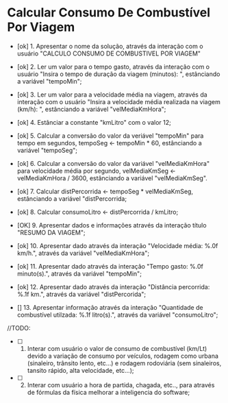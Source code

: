 # Calcular Consumo De Combustível Por Viagem

- [ok] 1. Apresentar o nome da solução, através da interação com o usuário "CALCULO CONSUMO  DE COMBUSTIVEL POR VIAGEM"

- [ok] 2. Ler um valor para o tempo gasto, através da interação com o usuário "Insira o tempo de duração da viagem (minutos): ", estânciando a variável "tempoMin";

- [ok] 3. Ler um valor para a velocidade média na viagem, através da interação com o usuário "Insira a velocidade média realizada na viagem (km/h): ", estânciando a variável "velMediaKmHora";

- [ok] 4. Estânciar a constante "kmLitro" com o valor 12;

- [ok] 5. Calcular a conversão do valor da veriável "tempoMin" para tempo em segundos, tempoSeg <- tempoMin * 60, estânciando a variável "tempoSeg";

- [ok] 6. Calcular a conversão do valor da variável "velMediaKmHora" para velocidade média por segundo, velMediaKmSeg <- velMediaKmHora / 3600, estânciando a variável "velMediaKmSeg".

- [ok] 7. Calcular distPercorrida <- tempoSeg * velMediaKmSeg, estânciando a variável "distPercorrida;

- [ok] 8. Calcular consumoLitro <- distPercorrida / kmLitro;

- [OK] 9. Apresentar dados e informações através da interação título "RESUMO DA VIAGEM";

- [ok] 10. Apresentar dado através da interação "Velocidade média: %.0f km/h.", através da variável "velMediaKmHora";

- [ok] 11. Apresentar dado através da interação "Tempo gasto: %.0f minuto(s).", através da variável "tempoMin";

- [ok] 12. Apresentar dado através da interação "Distância percorrida: %.1f km.", através da variável "distPercorida";

- [] 13. Apresentar informação através da interação "Quantidade de combustível utilzada: %.1f litro(s).", através da variável "consumoLitro";


//TODO:
 - [ ] 1. Interar com usuário o valor de consumo de combustível (km/Lt) devido a variação de consumo por veículos, rodagem como urbana (sinaleiro, trânsito lento, etc...) e rodagem rodoviária (sem sinaleiros, tansito rápido, alta velocidade, etc...);

 - [ ] 2. Interar com usuário a hora de partida, chagada, etc.., para através de fórmulas da física melhorar a inteligencia do software;